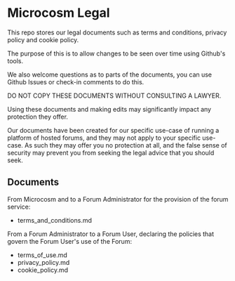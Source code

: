 Microcosm Legal
===============

This repo stores our legal documents such as terms and conditions, privacy policy and cookie policy.

The purpose of this is to allow changes to be seen over time using Github's tools.

We also welcome questions as to parts of the documents, you can use Github Issues or check-in comments to do this.

DO NOT COPY THESE DOCUMENTS WITHOUT CONSULTING A LAWYER.

Using these documents and making edits may significantly impact any protection they offer.

Our documents have been created for our specific use-case of running a platform of hosted forums, and they may not apply to your specific use-case. As such they may offer you no protection at all, and the false sense of security may prevent you from seeking the legal advice that you should seek.

Documents
---------

From Microcosm and to a Forum Administrator for the provision of the forum service:

   * terms_and_conditions.md

From a Forum Administrator to a Forum User, declaring the policies that govern the Forum User's use of the Forum:

  * terms_of_use.md
  * privacy_policy.md
  * cookie_policy.md
